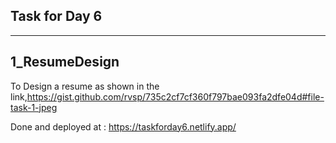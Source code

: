 Task for Day 6
------------------------------------------------
-----------------------------------------------
1_ResumeDesign
-----------------------------------------------
To Design a resume as shown in the link,https://gist.github.com/rvsp/735c2cf7cf360f797bae093fa2dfe04d#file-task-1-jpeg

Done and deployed at : https://taskforday6.netlify.app/


